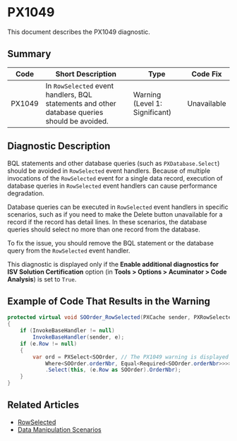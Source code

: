 # PX1049
This document describes the PX1049 diagnostic.

## Summary

| Code   | Short Description                                                                             | Type                           | Code Fix    | 
| ------ | --------------------------------------------------------------------------------------------- | ------------------------------ | ----------- | 
| PX1049 | In `RowSelected` event handlers, BQL statements and other database queries should be avoided. | Warning (Level 1: Significant) | Unavailable | 

## Diagnostic Description
BQL statements and other database queries (such as `PXDatabase.Select`) should be avoided in `RowSelected` event handlers. Because of multiple invocations of the `RowSelected` event for a single data record, execution of database queries in `RowSelected` event handlers can cause performance degradation.

Database queries can be executed in `RowSelected` event handlers in specific scenarios, such as if you need to make the Delete button unavailable for a record if the record has detail lines. In these scenarios, the database queries should select no more than one record from the database.

To fix the issue, you should remove the BQL statement or the database query from the `RowSelected` event handler.

This diagnostic is displayed only if the **Enable additional diagnostics for ISV Solution Certification** option (in **Tools > Options > Acuminator > Code Analysis**) is set to `True`.

## Example of Code That Results in the Warning

```C#
protected virtual void SOOrder_RowSelected(PXCache sender, PXRowSelectedEventArgs e, PXRowSelected InvokeBaseHandler)
{
    if (InvokeBaseHandler != null)
        InvokeBaseHandler(sender, e);
    if (e.Row != null)
    {
        var ord = PXSelect<SOOrder, // The PX1049 warning is displayed for this line.
            Where<SOOrder.orderNbr, Equal<Required<SOOrder.orderNbr>>>>
            .Select(this, (e.Row as SOOrder).OrderNbr);
    }
}
```

## Related Articles

 - [RowSelected](https://help.acumatica.com/Help?ScreenId=ShowWiki&pageid=bf5181e8-fc0f-0386-1871-711e7c29ccc7)
 - [Data Manipulation Scenarios](https://help.acumatica.com/Help?ScreenId=ShowWiki&pageid=d9cf6274-f5c8-43e7-9d13-9b423113d67e)